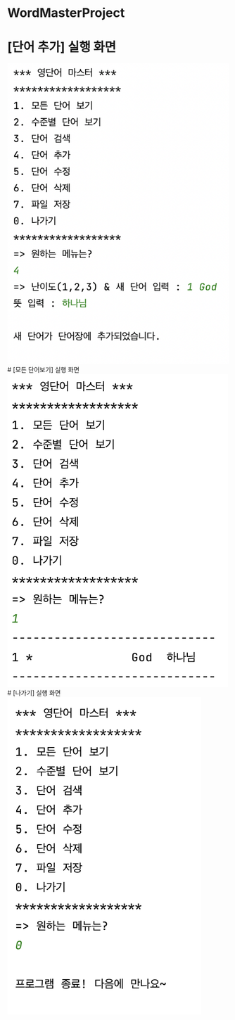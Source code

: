 # WordMasterProject
# [단어 추가] 실행 화면
<img src="https://github.com/hyunwookoo13/WordMasterProject/blob/master/screenshot/%E1%84%83%E1%85%A1%E1%86%AB%E1%84%8B%E1%85%A5%E1%84%8E%E1%85%AE%E1%84%80%E1%85%A1.png?raw=true">
# [모든 단어보기] 실행 화면
<img src="https://github.com/hyunwookoo13/WordMasterProject/blob/master/screenshot/%E1%84%86%E1%85%A9%E1%84%83%E1%85%B3%E1%86%AB%E1%84%83%E1%85%A1%E1%86%AB%E1%84%8B%E1%85%A5%E1%84%87%E1%85%A9%E1%84%80%E1%85%B5.png?raw=true">
# [나가기] 실행 화면
<img src="https://github.com/hyunwookoo13/WordMasterProject/blob/master/screenshot/%E1%84%82%E1%85%A1%E1%84%80%E1%85%A1%E1%84%80%E1%85%B5.png?raw=true">

